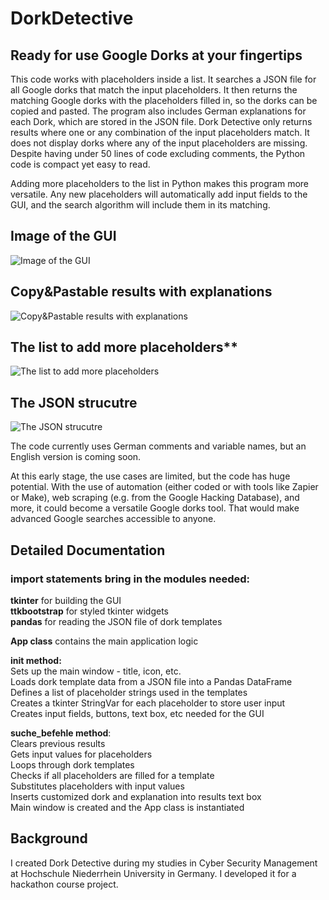 # DorkDetective
## Ready for use Google Dorks at your fingertips

This code works with placeholders inside a list. It searches a JSON file for all Google dorks that match the input placeholders. It then returns the matching Google dorks with the placeholders filled in, so the dorks can be copied and pasted. The program also includes German explanations for each Dork, which are stored in the JSON file. Dork Detective only returns results where one or any combination of the input placeholders match. It does not display dorks where any of the input placeholders are missing. Despite having under 50 lines of code excluding comments, the Python code is compact yet easy to read.

Adding more placeholders to the list in Python makes this program more versatile. Any new placeholders will automatically add input fields to the GUI, and the search algorithm will include them in its matching.


## Image of the GUI  

![Image of the GUI](https://i.ibb.co/r07Drry/Dork1.png) <br>  

## Copy&Pastable results with explanations  

![Copy&Pastable results with explanations](https://i.ibb.co/X460TJg/Dork4.png) <br>

## The list to add more placeholders**  

![The list to add more placeholders](https://i.ibb.co/vVkjkQw/Dork2.png) <br>

## The JSON strucutre 

![The JSON strucutre](https://i.ibb.co/Bn5V81k/Dork3.png) <br>


The code currently uses German comments and variable names, but an English version is coming soon.

At this early stage, the use cases are limited, but the code has huge potential. With the use of automation (either coded or with tools like Zapier or Make), web scraping (e.g. from the Google Hacking Database), and more, it could become a versatile Google dorks tool. That would make advanced Google searches accessible to anyone.

## Detailed Documentation

### import statements bring in the modules needed: 

**tkinter** for building the GUI <br>
**ttkbootstrap** for styled tkinter widgets <br>
**pandas** for reading the JSON file of dork templates <br>

**App class** contains the main application logic <br>

**__init__ method:** <br>
Sets up the main window - title, icon, etc. <br>
Loads dork template data from a JSON file into a Pandas DataFrame <br>
Defines a list of placeholder strings used in the templates <br>
Creates a tkinter StringVar for each placeholder to store user input <br>
Creates input fields, buttons, text box, etc needed for the GUI <br>

**suche_befehle method**: <br>
Clears previous results <br>
Gets input values for placeholders <br>
Loops through dork templates <br>
Checks if all placeholders are filled for a template <br>
Substitutes placeholders with input values <br>
Inserts customized dork and explanation into results text box <br>
Main window is created and the App class is instantiated<br>

## Background <br>

I created Dork Detective during my studies in Cyber Security Management at Hochschule Niederrhein University in Germany. I developed it for a hackathon course project.


